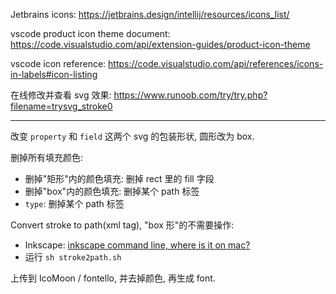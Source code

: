 Jetbrains icons: https://jetbrains.design/intellij/resources/icons_list/

vscode product icon theme document: https://code.visualstudio.com/api/extension-guides/product-icon-theme

vscode icon reference: https://code.visualstudio.com/api/references/icons-in-labels#icon-listing

在线修改并查看 svg 效果: https://www.runoob.com/try/try.php?filename=trysvg_stroke0

---

改变 `property` 和 `field` 这两个 svg 的包装形状, 圆形改为 box.

删掉所有填充颜色:

- 删掉"矩形"内的颜色填充: 删掉 rect 里的 fill 字段
- 删掉"box"内的颜色填充: 删掉某个 path 标签
- `type`: 删掉某个 path 标签

Convert stroke to path(xml tag), "box 形"的不需要操作:

- Inkscape: [inkscape command line, where is it on mac?](https://stackoverflow.com/questions/22085168/inkscape-command-line-where-is-it-on-mac)
- 运行 `sh stroke2path.sh`

上传到 IcoMoon / fontello, 并去掉颜色, 再生成 font.
